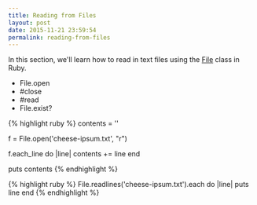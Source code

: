 ```yaml
---
title: Reading from Files
layout: post
date: 2015-11-21 23:59:54
permalink: reading-from-files
---
```


In this section, we'll learn how to read in text files using the [File](http://ruby-doc.org/core-2.2.0/File.html) class in Ruby. 

* File.open
* #close
* #read
* File.exist? 

{% highlight ruby %}
contents = ''

f = File.open('cheese-ipsum.txt', "r") 

f.each_line do |line|
  contents += line
end

puts contents
{% endhighlight %}


{% highlight ruby %}
File.readlines('cheese-ipsum.txt').each do |line|
  puts line
end
{% endhighlight %}



